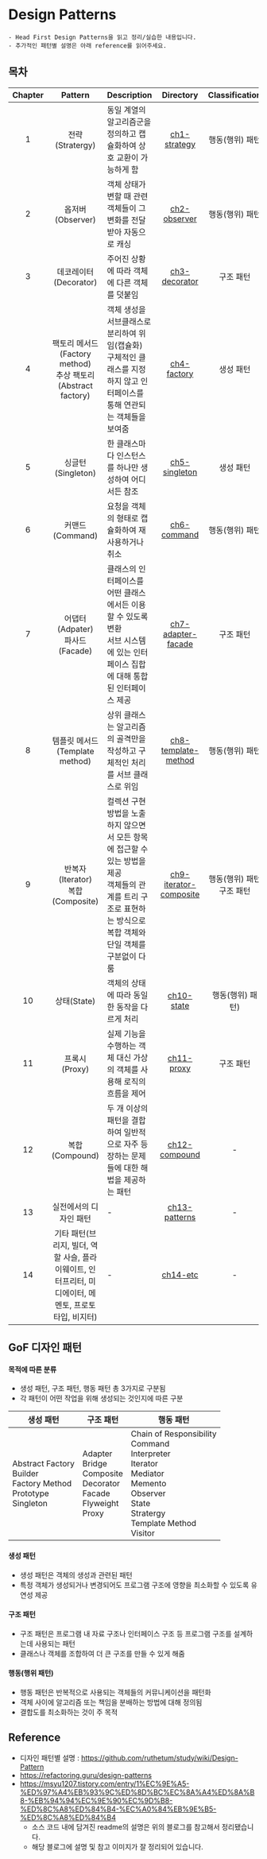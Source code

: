 # Design Patterns
```
- Head First Design Patterns을 읽고 정리/실습한 내용입니다.
- 추가적인 패턴별 설명은 아래 reference를 읽어주세요.
```

## 목차
| Chapter |                           Pattern                            | Description                                                                                    |                     Directory                      |   Classification   |
|:-------:|:------------------------------------------------------------:|:-----------------------------------------------------------------------------------------------|:--------------------------------------------------:|:------------------:|
|    1    |                        전략(Stratergy)                         | 동일 계열의 알고리즘군을 정의하고 캡슐화하여 상호 교환이 가능하게 함                                                         |           [ch1-strategy](./ch1-strategy)           |     행동(행위) 패턴      |
|    2    |                        옵저버(Observer)                         | 객체 상태가 변할 때 관련 객체들이 그 변화를 전달받아 자동으로 캐싱                                                         |           [ch2-observer](./ch2-observer)           |     행동(행위) 패턴      |
|    3    |                       데코레이터(Decorator)                       | 주어진 상황에 따라 객체에 다른 객체를 덧붙임                                                                      |          [ch3-decorator](./ch3-decorator)          |       구조 패턴        |
|    4    |     팩토리 메서드(Factory method)<br>추상 팩토리(Abstract factory)      | 객체 생성을 서브클래스로 분리하여 위임(캡슐화)<br>구체적인 클래스를 지정하지 않고 인터페이스를 통해 연관되는 객체들을 보여줌                        |            [ch4-factory](./ch4-factory)            |       생성 패턴        |
|    5    |                        싱글턴(Singleton)                        | 한 클래스마다 인스턴스를 하나만 생성하여 어디서든 참조                                                                 |          [ch5-singleton](./ch5-singleton)          |       생성 패턴        |
|    6    |                         커맨드(Command)                         | 요청을 객체의 형태로 캡슐화하여 재사용하거나 취소                                                                    |            [ch6-command](./ch6-command)            |     행동(행위) 패턴      | 
|    7    |                 어댑터(Adpater)<br>파사드(Facade)                  | 클래스의 인터페이스를 어떤 클래스에서든 이용할 수 있도록 변환<br>서브 시스템에 있는 인터페이스 집합에 대해 통합된 인터페이스 제공                     |     [ch7-adapter-facade](./ch7-adapter-facade)     |       구조 패턴        |
|    8    |                   템플릿 메서드(Template method)                   | 상위 클래스는 알고리즘의 골격만을 작성하고 구체적인 처리를 서브 클래스로 위임                                                    |    [ch8-template-method](./ch8-template-method)    |     행동(행위) 패턴      |
|    9    |                반복자(Iterator)<br>복합(Composite)                | 컬렉션 구현 방법을 노출하지 않으면서 모든 항목에 접근할 수 있는 방법을 제공<br>객체들의 관계를 트리 구조로 표현하는 방식으로 복합 객체와 단일 객체를 구분없이 다룸 | [ch9-iterator-composite](./ch9-iterator-composite) | 행동(행위) 패턴<br>구조 패턴 |
|   10    |                          상태(State)                           | 객체의 상태에 따라 동일한 동작을 다르게 처리                                                                      |             [ch10-state](./ch10-state)             | 행동(행위) 패턴) |
|   11    |                          프록시(Proxy)                          | 실제 기능을 수행하는 객체 대신 가상의 객체를 사용해 로직의 흐름을 제어                                                       |             [ch11-proxy](./ch11-proxy)             | 구조 패턴 |
|   12    |                         복합(Compound)                         | 두 개 이상의 패턴을 결합하여 일반적으로 자주 등장하는 문제들에 대한 해법을 제공하는 패턴  |          [ch12-compound](./ch12-compound)          | - |
|   13    |                         실전에서의 디자인 패턴                         | - |          [ch13-patterns](./ch13-patterns)          | - |
|   14    | 기타 패턴(브리지, 빌더, 역할 사슬, 플라이웨이트, 인터프리터, 미디에이터, 메멘토, 프로토타입, 비지터) | - |               [ch14-etc](./ch14-etc)               | - |


## GoF 디자인 패턴
#### 목적에 따른 분류
- 생성 패턴, 구조 패턴, 행동 패턴 총 3가지로 구분됨
- 각 패턴이 어떤 작업을 위해 생성되는 것인지에 따른 구분

|생성 패턴|구조 패턴|행동 패턴|
|---|---|---|
|Abstract Factory<br>Builder<br>Factory Method<br>Prototype<br>Singleton|Adapter<br>Bridge<br>Composite<br>Decorator<br>Facade<br>Flyweight<br>Proxy|Chain of Responsibility<br>Command<br>Interpreter<br>Iterator<br>Mediator<br>Memento<br>Observer<br>State<br>Stratergy<br>Template Method<br>Visitor|

#### 생성 패턴
- 생성 패턴은 객체의 생성과 관련된 패턴
- 특정 객체가 생성되거나 변경되어도 프로그램 구조에 영향을 최소화할 수 있도록 유연성 제공

#### 구조 패턴
- 구조 패턴은 프로그램 내 자료 구조나 인터페이스 구조 등 프로그램 구조를 설계하는데 사용되는 패턴
- 클래스나 객체를 조합하여 더 큰 구조를 만들 수 있게 해줌

#### 행동(행위 패턴)
- 행동 패턴은 반복적으로 사용되는 객체들의 커뮤니케이션을 패턴화
- 객체 사이에 알고리즘 또는 책임을 분배하는 방법에 대해 정의됨
- 결합도를 최소화하는 것이 주 목적

## Reference
- 디자인 패턴별 설명 : https://github.com/ruthetum/study/wiki/Design-Pattern
- https://refactoring.guru/design-patterns
- https://msyu1207.tistory.com/entry/1%EC%9E%A5-%ED%97%A4%EB%93%9C%ED%8D%BC%EC%8A%A4%ED%8A%B8-%EB%94%94%EC%9E%90%EC%9D%B8-%ED%8C%A8%ED%84%B4-%EC%A0%84%EB%9E%B5-%ED%8C%A8%ED%84%B4
  - 소스 코드 내에 담겨진 readme의 설명은 위의 블로그를 참고해서 정리됐습니다.
  - 해당 블로그에 설명 및 참고 이미지가 잘 정리되어 있습니다.